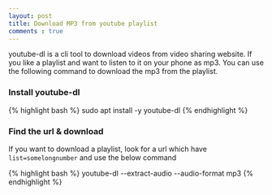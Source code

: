 ```yaml
---
layout: post
title: Download MP3 from youtube playlist
comments : true
---
```


youtube-dl is a cli tool to download videos from video sharing website. If you like a playlist
and want to listen to it on your phone as mp3. You can use the following command to download the
mp3 from the playlist.
### Install youtube-dl

{% highlight bash %}
sudo apt install -y youtube-dl
{% endhighlight %}

### Find the url & download

If you want to download a playlist, look for a url which have `list=somelongnumber` and use the below command

{% highlight bash %}
youtube-dl --extract-audio --audio-format mp3 <url to playlist>
{% endhighlight %}
